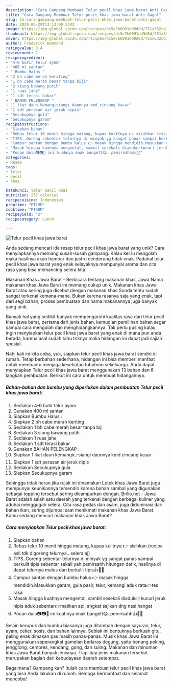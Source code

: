 ```yaml
---
description: "Cara Gampang Membuat Telur pecil khas jawa barat Anti Gagal"
title: "Cara Gampang Membuat Telur pecil khas jawa barat Anti Gagal"
slug: 15-cara-gampang-membuat-telur-pecil-khas-jawa-barat-anti-gagal
date: 2020-06-29T13:13:00.534Z
image: https://img-global.cpcdn.com/recipes/dc5e7b6091dd9d8d/751x532cq70/telur-pecil-khas-jawa-barat-foto-resep-utama.jpg
thumbnail: https://img-global.cpcdn.com/recipes/dc5e7b6091dd9d8d/751x532cq70/telur-pecil-khas-jawa-barat-foto-resep-utama.jpg
cover: https://img-global.cpcdn.com/recipes/dc5e7b6091dd9d8d/751x532cq70/telur-pecil-khas-jawa-barat-foto-resep-utama.jpg
author: Frederick Hammond
ratingvalue: 3.4
reviewcount: 7
recipeingredient:
- "4-6 butir telur ayam"
- "400 ml santan"
- " Bumbu Halus "
- "2 bh cabe merah keriting"
- "1 bh cabe merah besar tanpa biji"
- "3 siung bawang putih"
- "1 ruas jahe"
- "1 sdt terasi bakar"
- " BAHAN PELENGKAP "
- "1 ikat daun kemangisiangi daunnya kmd cincang kasar"
- "1 sdt perasan air jeruk nipis"
- "Secukupnya gula"
- "Secukupnya garam"
recipeinstructions:
- "Siapkan bahan"
- "Rebus telur 10 menit hingga matang, kupas kulitnya 👉 sisihkan (recipe asli tdk digoreng telurnya...selera aj)"
- "TIPS..Goreng sebentar telurnya di minyak yg sangat panas sampai berkulit tipis sebentar sekali yah pemirsahh hitungan detik, hasilnya di dapat telurnya mulus dan berkulit tipis👍👩‍🍳"
- "Campur santan dengan bumbu halus 👉 masak hingga mendidih.Masukkan garam, gula pasir, telur, kemangi aduk rata👉tes rasa"
- "Masak hingga kuahnya mengental, sambil sesekali diaduk👉kucuri jeruk nipis aduk sebentar👉matikan api, angkat sajikan dng nasi hangat"
- "Pocan dulu📷📷🥰 ini kuahnya enak bangett😋..pemirsahh👍👩‍🍳"
categories:
- Resep
tags:
- telur
- pecil
- khas

katakunci: telur pecil khas 
nutrition: 237 calories
recipecuisine: Indonesian
preptime: "PT19M"
cooktime: "PT58M"
recipeyield: "2"
recipecategory: Lunch

---
```



![Telur pecil khas jawa barat](https://img-global.cpcdn.com/recipes/dc5e7b6091dd9d8d/751x532cq70/telur-pecil-khas-jawa-barat-foto-resep-utama.jpg)

Anda sedang mencari ide resep telur pecil khas jawa barat yang unik? Cara menyiapkannya memang susah-susah gampang. Kalau keliru mengolah maka hasilnya akan hambar dan justru cenderung tidak enak. Padahal telur pecil khas jawa barat yang enak selayaknya mempunyai aroma dan cita rasa yang bisa memancing selera kita.

Makanan Khas Jawa Barat - Berbicara tentang makanan khas, Jawa Nama makanan khas Jawa Barat ini memang cukup unik. Makanan khas Jawa Barat atau sering juga disebut dengan makanan khas Sunda tentu sudah sangat terkenal kemana-mana. Bukan karena rasanya saja yang enak, tapi dari segi bahan, proses pembuatan dan nama makanannya juga banyak yang unik.

Banyak hal yang sedikit banyak mempengaruhi kualitas rasa dari telur pecil khas jawa barat, pertama dari jenis bahan, kemudian pemilihan bahan segar sampai cara mengolah dan menghidangkannya. Tak perlu pusing kalau ingin menyiapkan telur pecil khas jawa barat yang enak di mana pun anda berada, karena asal sudah tahu triknya maka hidangan ini dapat jadi sajian spesial.


Nah, kali ini kita coba, yuk, siapkan telur pecil khas jawa barat sendiri di rumah. Tetap berbahan sederhana, hidangan ini bisa memberi manfaat untuk membantu menjaga kesehatan tubuhmu sekeluarga. Anda dapat menyiapkan Telur pecil khas jawa barat menggunakan 13 bahan dan 6 langkah pembuatan. Berikut ini cara untuk membuat hidangannya.

<!--inarticleads1-->

##### Bahan-bahan dan bumbu yang diperlukan dalam pembuatan Telur pecil khas jawa barat:

1. Sediakan 4-6 butir telur ayam
1. Gunakan 400 ml santan
1. Siapkan  Bumbu Halus :
1. Siapkan 2 bh cabe merah keriting
1. Sediakan 1 bh cabe merah besar tanpa biji
1. Sediakan 3 siung bawang putih
1. Sediakan 1 ruas jahe
1. Sediakan 1 sdt terasi bakar
1. Gunakan  BAHAN PELENGKAP :
1. Siapkan 1 ikat daun kemangi👉siangi daunnya kmd cincang kasar
1. Siapkan 1 sdt perasan air jeruk nipis
1. Sediakan Secukupnya gula
1. Siapkan Secukupnya garam


Sehingga tidak heran jika rujak ini dinamakan Lotek khas Jawa Barat juga mempunyai keunikannya tersendiri karena bahan sambal yang digunakan sebagai topping tersebut sering dicampurkan dengan. Brilio.net - Jawa Barat adalah salah satu daerah yang terkenal dengan berbagai kuliner yang aduhai menggugah selera. Cita rasa pedas dan asam, juga didominasi dari bahan ikan, sering dijumpai saat menikmati makanan khas Jawa Barat. Kamu sedang mencari makanan khas Jawa Barat? 

<!--inarticleads2-->

##### Cara menyiapkan Telur pecil khas jawa barat:

1. Siapkan bahan
1. Rebus telur 10 menit hingga matang, kupas kulitnya 👉 sisihkan (recipe asli tdk digoreng telurnya...selera aj)
1. TIPS..Goreng sebentar telurnya di minyak yg sangat panas sampai berkulit tipis sebentar sekali yah pemirsahh hitungan detik, hasilnya di dapat telurnya mulus dan berkulit tipis👍👩‍🍳
1. Campur santan dengan bumbu halus 👉 masak hingga mendidih.Masukkan garam, gula pasir, telur, kemangi aduk rata👉tes rasa
1. Masak hingga kuahnya mengental, sambil sesekali diaduk👉kucuri jeruk nipis aduk sebentar👉matikan api, angkat sajikan dng nasi hangat
1. Pocan dulu📷📷🥰 ini kuahnya enak bangett😋..pemirsahh👍👩‍🍳


Selain kerupuk dan bumbu biasanya juga ditambah dengan sayuran, telur, ayam, ceker, sosis, dan bahan lainnya. Seblak ini bentuknya berkuah gitu, paling enak dimakan pas masih panas-panas. Musik khas Jawa Barat ini menggunakan seperangkat gamelan berlaras degung, yaitu bonang peking, jengglong, cempres, kendang, gong, dan suling. Makanan dan minuman khas Jawa Barat banyak jenisnya. Tiap-tiap jenis makanan tersebut merupakan bagian dari kebudayaan daerah setempat. 

Bagaimana? Gampang kan? Itulah cara membuat telur pecil khas jawa barat yang bisa Anda lakukan di rumah. Semoga bermanfaat dan selamat mencoba!
